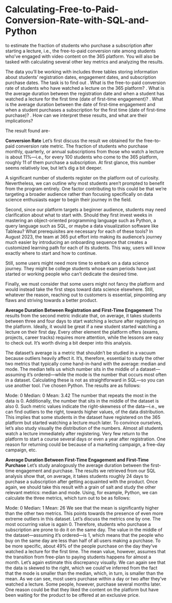 # Calculating-Free-to-Paid-Conversion-Rate-with-SQL-and-Python
to estimate the fraction of students who purchase a subscription after starting a lecture, i.e., the free-to-paid conversion rate among students who’ve engaged with video content on the 365 platform. You will also be tasked with calculating several other key metrics and analyzing the results.

The data you’ll be working with includes three tables storing information about students’ registration dates, engagement dates, and subscription purchase dates.
The task is to find out 
. What is the free-to-paid conversion rate of students who have watched a lecture on the 365 platform?
. What is the average duration between the registration date and when a student has watched a lecture for the first time (date of first-time engagement)?
. What is the average duration between the date of first-time engagement and when a student purchases a subscription for the first time (date of first-time purchase)?
. How can we interpret these results, and what are their implications?

The result found are-

**Conversion Rate**
Let’s first discuss the result we obtained for the free-to-paid conversion rate metric. The fraction of students who purchase monthly, quarterly, or annual subscriptions from those who watch a lecture is about 11%—i.e., for every 100 students who come to the 365 platform, roughly 11 of them purchase a subscription. At first glance, this number seems relatively low, but let’s dig a bit deeper.

A significant number of students register on the platform out of curiosity. Nevertheless, we can outline why most students aren’t prompted to benefit from the program entirely. One factor contributing to this could be that we’re targeting a broader audience rather than focusing specifically on data science enthusiasts eager to begin their journey in the field.

Second, since our platform targets a beginner audience, students may need clarification about what to start with. Should they first invest weeks in mastering an object-oriented programming language such as Python, a query language such as SQL, or maybe a data visualization software like Tableau? What prerequisites are necessary for each of these tools? In August 2023, the team at 365 put effort into making its audience’s journey much easier by introducing an onboarding sequence that creates a customized learning path for each of its students. This way, users will know exactly where to start and how to continue.

Still, some users might need more time to embark on a data science journey. They might be college students whose exam periods have just started or working people who can’t dedicate the desired time.

Finally, we must consider that some users might not fancy the platform and would instead take the first steps toward data science elsewhere. Still, whatever the reason, reaching out to customers is essential, pinpointing any flaws and striving towards a better product.

**Average Duration Between Registration and First-Time Engagement**
The results from the second metric indicate that, on average, it takes students between three and four days to start watching a lecture after registering on the platform. Ideally, it would be great if a new student started watching a lecture on their first day. Every other element the platform offers (exams, projects, career tracks) requires more attention, while the lessons are easy to check out. It’s worth diving a bit deeper into this analysis.

The dataset’s average is a metric that shouldn’t be studied in a vacuum because outliers heavily affect it. It’s, therefore, essential to study the other two metrics that typically come hand-in-hand with the average: median and mode. The median tells us which number sits in the middle of a dataset—assuming it’s ordered—while the mode is the number that occurs most often in a dataset. Calculating these is not as straightforward in SQL—so you can use another tool. I’ve chosen Python. The results are as follows:

Mode: 0
Median: 0
Mean: 3.42
The number that repeats the most in the data is 0. Additionally, the number that sits in the middle of the dataset is also 0. Such metric values indicate the right-skewness of the data—i.e., we can find outliers to the right, towards higher values, of the data distribution. This implies that some students in the dataset have registered on the 365 platform but started watching a lecture much later. To convince ourselves, let’s also study visually the distribution of the numbers.
Almost all students watch a lecture immediately after registering. Very few return to the platform to start a course several days or even a year after registration. One reason for returning could be because of a marketing campaign, a free-day campaign, etc.

**Average Duration Between First-Time Engagement and First-Time Purchase**
Let’s study analogously the average duration between the first-time engagement and purchase. The results we retrieved from our SQL analysis show that, on average, it takes students roughly 24 days to purchase a subscription after getting acquainted with the product. Once again, we should take this result with a grain of salt and study the other relevant metrics: median and mode. Using, for example, Python, we can calculate the three metrics, which turn out to be as follows:

Mode: 0
Median: 1
Mean: 26
We see that the mean is significantly higher than the other two metrics. This points towards the presence of even more extreme outliers in this dataset. Let’s discuss the metrics one by one. The most occurring value is again 0. Therefore, students who purchase a subscription are prone to do it on the same day. The value in the middle of the dataset—assuming it’s ordered—is 1, which means that the people who buy on the same day are less than half of all users making a purchase. To be more specific, about 49% of the people purchase on the day they’ve watched a lecture for the first time. The mean value, however, assumes that the transition from free-plan to paying students happens for almost a month. Let’s again estimate this discrepancy visually.
We can again see that the data is skewed to the right, which we could’ve inferred from the fact that the mode is smaller than the median, which, in turn, is smaller than the mean. As we can see, most users purchase within a day or two after they’ve watched a lecture. Some people, however, purchase several months later. One reason could be that they liked the content on the platform but have been waiting for the product to be offered at an exclusive price.

